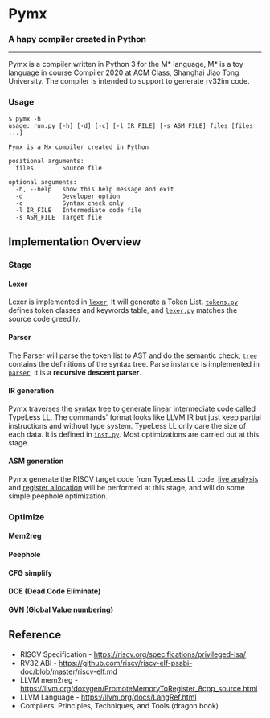# Pymx

### A hapy compiler created in Python

---

Pymx is a compiler written in Python 3 for the M* language, M* is a toy language in course Compiler 2020 at ACM Class, Shanghai Jiao Tong University. The compiler is intended to support to generate rv32im code. 

### Usage

```
$ pymx -h
usage: run.py [-h] [-d] [-c] [-l IR_FILE] [-s ASM_FILE] files [files ...]

Pymx is a Mx compiler created in Python

positional arguments:
  files        Source file

optional arguments:
  -h, --help   show this help message and exit
  -d           Developer option
  -c           Syntax check only
  -l IR_FILE   Intermediate code file
  -s ASM_FILE  Target file
```

## Implementation Overview

### Stage

#### Lexer

Lexer is implemented in [`lexer`](pymx/lexer), It will generate a Token List. [`tokens.py`](pymx/lexer/tokens.py) defines token classes and keywords table, and [`lexer.py`](pymx/lexer/lexer.py) matches the source code greedily.

#### Parser

The Parser will parse the token list to AST and do the semantic check, [`tree`](pymx/tree) contains the definitions of the syntax tree. Parse instance is implemented in [`parser`](pymx/parser), it is a **recursive descent parser**. 

#### IR generation

Pymx traverses the syntax tree to generate linear intermediate code called TypeLess LL. The commands' format looks like LLVM IR but just keep partial instructions and without type system. TypeLess LL only care the size of each data. It is defined in [`inst.py`](pymx/fakecode/inst.py).  Most optimizations are carried out at this stage.

#### ASM generation

Pymx generate the RISCV target code from TypeLess LL code, [live analysis](pymx/codegen/riscv/allocator.py) and [register allocation](pymx/codegen/riscv/shader.py) will be performed at this stage, and will do some simple peephole optimization. 

### Optimize

#### Mem2reg
#### Peephole
#### CFG simplify
#### DCE (Dead Code Eliminate)
#### GVN (Global Value numbering)

## Reference

- RISCV Specification - https://riscv.org/specifications/privileged-isa/
- RV32 ABI - https://github.com/riscv/riscv-elf-psabi-doc/blob/master/riscv-elf.md
- LLVM mem2reg - https://llvm.org/doxygen/PromoteMemoryToRegister_8cpp_source.html
- LLVM Language - https://llvm.org/docs/LangRef.html
- Compilers: Principles, Techniques, and Tools (dragon book)

